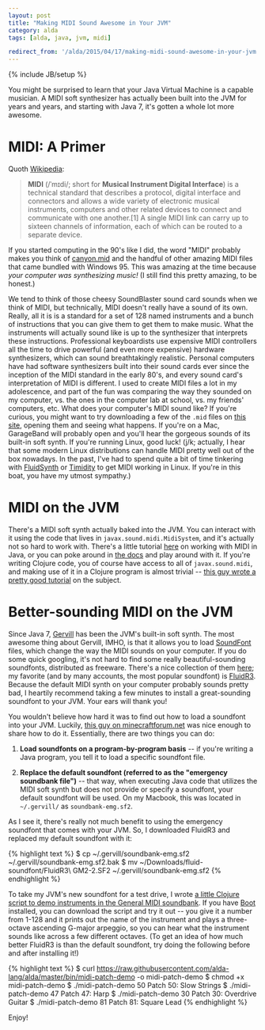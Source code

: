 ```yaml
---
layout: post
title: "Making MIDI Sound Awesome in Your JVM"
category: alda
tags: [alda, java, jvm, midi]

redirect_from: '/alda/2015/04/17/making-midi-sound-awesome-in-your-jvm'
---
```

{% include JB/setup %}

You might be surprised to learn that your Java Virtual Machine is a capable musician. A MIDI soft synthesizer has actually been built into the JVM for years and years, and starting with Java 7, it's gotten a whole lot more awesome. 

# MIDI: A Primer

Quoth [Wikipedia](http://en.wikipedia.org/wiki/MIDI):

> **MIDI** (/ˈmɪdi/; short for **Musical Instrument Digital Interface**) is a technical standard that describes a protocol, digital interface and connectors and allows a wide variety of electronic musical instruments, computers and other related devices to connect and communicate with one another.[1] A single MIDI link can carry up to sixteen channels of information, each of which can be routed to a separate device.

If you started computing in the 90's like I did, the word "MIDI" probably makes you think of [canyon.mid](https://www.youtube.com/watch?v=OIW4F285QjA) and the handful of other amazing MIDI files that came bundled with Windows 95. This was amazing at the time because *your computer was synthesizing music!* (I still find this pretty amazing, to be honest.) 

We tend to think of those cheesy SoundBlaster sound card sounds when we think of MIDI, but technically, MIDI doesn't really have a sound of its own. Really, all it is is a standard for a set of 128 named instruments and a bunch of instructions that you can give them to get them to make music. What the instruments will actually sound like is up to the synthesizer that interprets these instructions. Professional keyboardists use expensive MIDI controllers all the time to drive powerful (and even more expensive) hardware synthesizers, which can sound breathtakingly realistic. Personal computers have had software synthesizers built into their sound cards ever since the inception of the MIDI standard in the early 80's, and every sound card's interpretation of MIDI is different. I used to create MIDI files a lot in my adolescence, and part of the fun was comparing the way they sounded on my computer, vs. the ones in the computer lab at school, vs. my friends' computers, etc. What does your computer's MIDI sound like? If you're curious, you might want to try downloading a few of the `.mid` files on [this site](https://sites.google.com/site/musiccurios/downloads), opening them and seeing what happens. If you're on a Mac, GarageBand will probably open and you'll hear the gorgeous sounds of its built-in soft synth. If you're running Linux, good luck! (j/k; actually, I hear that some modern Linux distributions can handle MIDI pretty well out of the box nowadays. In the past, I've had to spend quite a bit of time tinkering with [FluidSynth](http://www.fluidsynth.org) or [Timidity](http://sourceforge.net/projects/timidity) to get MIDI working in Linux. If you're in this boat, you have my utmost sympathy.)

# MIDI on the JVM

There's a MIDI soft synth actually baked into the JVM. You can interact with it using the code that lives in `javax.sound.midi.MidiSystem`, and it's actually not so hard to work with. There's a little tutorial [here](https://docs.oracle.com/javase/tutorial/sound/MIDI-synth.html) on working with MIDI in Java, or you can poke around in [the docs](https://docs.oracle.com/javase/8/docs/api/javax/sound/midi/MidiSystem.html) and play around with it. If you're writing Clojure code, you of course have access to all of `javax.sound.midi`, and making use of it in a Clojure program is almost trivial -- [this guy wrote a pretty good tutorial](https://taylodl.wordpress.com/2014/01/21/making-music-with-clojure-an-introduction-to-midi) on the subject.

# Better-sounding MIDI on the JVM

Since Java 7, [Gervill](https://java.net/projects/gervill/pages/Home) has been the JVM's built-in soft synth. The most awesome thing about Gervill, IMHO, is that it allows you to load [SoundFont](http://en.wikipedia.org/wiki/SoundFont) files, which change the way the MIDI sounds on your computer. If you do some quick googling, it's not hard to find some really beautiful-sounding soundfonts, distributed as freeware. There's a nice collection of them [here](https://musescore.org/en/handbook/soundfont); my favorite (and by many accounts, the most popular soundfont) is [FluidR3](http://www.musescore.org/download/fluid-soundfont.tar.gz). Because the default MIDI synth on your computer probably sounds pretty bad, I heartily recommend taking a few minutes to install a great-sounding soundfont to your JVM. Your ears will thank you!

You wouldn't believe how hard it was to find out how to load a soundfont into your JVM. Luckily, [this guy on minecraftforum.net](http://www.minecraftforum.net/forums/mapping-and-modding/mapping-and-modding-tutorials/1571330-better-java-midi-instrument-sounds-for-linux) was nice enough to share how to do it. Essentially, there are two things you can do:

1. **Load soundfonts on a program-by-program basis** -- if you're writing a Java program, you tell it to load a specific soundfont file.

2. **Replace the default soundfont (referred to as the "emergency soundbank file")** -- that way, when executing Java code that utilizes the MIDI soft synth but does not provide or specify a soundfont, your default soundfont will be used. On my Macbook, this was located in `~/.gervill/` as `soundbank-emg.sf2`.

As I see it, there's really not much benefit to using the emergency soundfont that comes with your JVM. So, I downloaded FluidR3 and replaced my default soundfont with it:

{% highlight text %}
$ cp ~/.gervill/soundbank-emg.sf2 ~/.gervill/soundbank-emg.sf2.bak
$ mv ~/Downloads/fluid-soundfont/FluidR3\ GM2-2.SF2 ~/.gervill/soundbank-emg.sf2
{% endhighlight %}

To take my JVM's new soundfont for a test drive, I wrote [a little Clojure script to demo instruments in the General MIDI soundbank](https://raw.githubusercontent.com/alda-lang/alda/master/bin/midi-patch-demo). If you have [Boot](http://www.boot-clj.com) installed, you can download the script and try it out -- you give it a number from 1-128 and it prints out the name of the instrument and plays a three-octave ascending G-major arpeggio, so you can hear what the instrument sounds like across a few different octaves. (To get an idea of how much better FluidR3 is than the default soundfont, try doing the following before and after installing it!)

{% highlight text %}
$ curl https://raw.githubusercontent.com/alda-lang/alda/master/bin/midi-patch-demo -o midi-patch-demo
$ chmod +x midi-patch-demo
$ ./midi-patch-demo 50
Patch 50: Slow Strings
$ ./midi-patch-demo 47
Patch 47: Harp
$ ./midi-patch-demo 30
Patch 30: Overdrive Guitar
$ ./midi-patch-demo 81
Patch 81: Square Lead
{% endhighlight %}

Enjoy!
